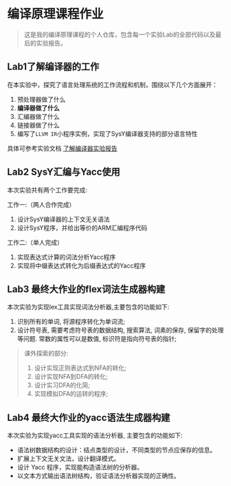 # 编译原理课程作业

> 这是我的编译原理课程的个人仓库，包含每一个实验Lab的全部代码以及最后的实验报告。

## Lab1了解编译器的工作

在本实验中，探究了语言处理系统的工作流程和机制，围绕以下几个方面展开：

1. 预处理器做了什么
2. **编译器做了什么**
3. 汇编器做了什么
4. 链接器做了什么
5. 编写了`LLVM IR`小程序实例，实现了SysY编译器支持的部分语言特性

具体可参考实验文档 [了解编译器实验报告](https://github.com/NK-MXD/CompileSpace/tree/main/Lab1/%E5%AE%9E%E9%AA%8C%E6%8A%A5%E5%91%8A)

## Lab2 SysY汇编与Yacc使用

本次实验共有两个工作要完成:

工作一:（两人合作完成）

1. 设计SysY编译器的上下文无关语法
2. 设计SysY程序，并给出等价的ARM汇编程序代码

工作二:（单人完成）

1. 实现表达式计算的词法分析Yacc程序
2. 实现将中缀表达式转化为后缀表达式的Yacc程序

## Lab3 最终大作业的flex词法生成器构建

本次实验为实现lex工具实现词法分析器,主要包含的功能如下:

1. 识别所有的单词, 将源程序转化为单词流;
2. 设计符号表, 需要考虑符号表的数据结构, 搜索算法, 词素的保存, 保留字的处理等问题. 常数的属性可以是数值, 标识符是指向符号表的指针;

> 课外探索的部分:
> 1. 设计实现正则表达式到NFA的转化;
> 2. 设计实现NFA到DFA的转化;
> 3. 设计实习DFA的化简;
> 4. 实现模拟DFA的运转的程序;

## Lab4 最终大作业的yacc语法生成器构建

本次实验为实现yacc工具实现的语法分析器, 主要包含的功能如下:

+ 语法树数据结构的设计：结点类型的设计，不同类型的节点应保存的信息。
+ 扩展上下文无关文法，设计翻译模式。
+ 设计 Yacc 程序，实现能构造语法树的分析器。
+ 以文本方式输出语法树结构，验证语法分析器实现的正确性。